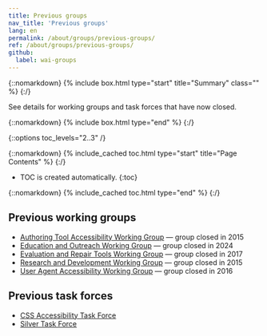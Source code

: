 ```yaml
---
title: Previous groups
nav_title: 'Previous groups'
lang: en
permalink: /about/groups/previous-groups/
ref: /about/groups/previous-groups/
github:
  label: wai-groups
---
```


{::nomarkdown}
{% include box.html type="start" title="Summary" class="" %}
{:/}

See details for working groups and task forces that have now closed.

{::nomarkdown}
{% include box.html type="end" %}
{:/}

{::options toc_levels="2..3" /}

{::nomarkdown}
{% include_cached toc.html type="start" title="Page Contents" %}
{:/}

-   TOC is created automatically.
{:toc}

{::nomarkdown}
{% include_cached toc.html type="end" %}
{:/}

## Previous working groups

* [Authoring Tool Accessibility Working Group](https://www.w3.org/groups/wg/atag/) &mdash; group closed in 2015
* [Education and Outreach Working Group](https://www.w3.org/groups/wg/eowg/) &mdash; group closed in 2024
* [Evaluation and Repair Tools Working Group](https://www.w3.org/groups/wg/ertwg/) &mdash; group closed in 2017
* [Research and Development Working Group](https://www.w3.org/groups/wg/wai-rd/) &mdash; group closed in 2015
* [User Agent Accessibility Working Group](https://www.w3.org/groups/wg/uaag/) &mdash; group closed in 2016

## Previous task forces

* [CSS Accessibility Task Force](https://www.w3.org/groups/tf/css-a11y/)
* [Silver Task Force](https://www.w3.org/groups/tf/silver-tf/)

